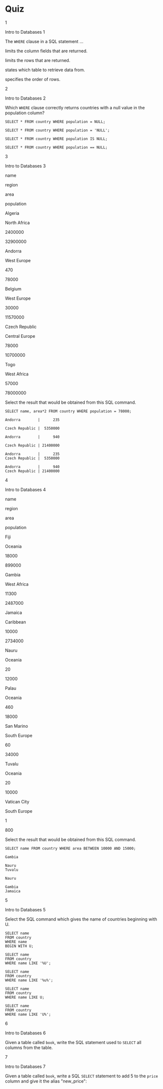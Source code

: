 # Quiz

1

Intro to Databases 1

The `WHERE` clause in a SQL statement ...

limits the column fields that are returned.

limits the rows that are returned.

states which table to retrieve data from.

specifies the order of rows.

2

Intro to Databases 2

Which `WHERE` clause correctly returns countries with a null value in the population column?

```
SELECT * FROM country WHERE population = NULL;
```
```
SELECT * FROM country WHERE population = 'NULL';
```
```
SELECT * FROM country WHERE population IS NULL;
```
```
SELECT * FROM country WHERE population == NULL;
```

3

Intro to Databases 3

name

region

area

population

Algeria

North Africa

2400000

32900000

Andorra

West Europe

470

78000

Belgium

West Europe

30000

11570000

Czech Republic

Central Europe

78000

10700000

Togo

West Africa

57000

78000000

Select the result that would be obtained from this SQL command.

```
SELECT name, area*2 FROM country WHERE population = 78000;
```

```
Andorra        |      235
```
```
Czech Republic |  5350000
```
```
Andorra        |      940
```
```
Czech Republic | 21400000
```
```
Andorra        |      235
Czech Republic |  5350000
```
```
Andorra        |      940
Czech Republic | 21400000
```

4

Intro to Databases 4

name

region

area

population

Fiji

Oceania

18000

899000

Gambia

West Africa

11300

2487000

Jamaica

Caribbean

10000

2734000

Nauru

Oceania

20

12000

Palau

Oceania

460

18000

San Marino

South Europe

60

34000

Tuvalu

Oceania

20

10000

Vatican City

South Europe

1

800

Select the result that would be obtained from this SQL command.

```
SELECT name FROM country WHERE area BETWEEN 10000 AND 15000;
```

```
Gambia
```
```
Nauru
Tuvalu
```
```
Nauru
```
```
Gambia
Jamaica
```

5

Intro to Databases 5

Select the SQL command which gives the name of countries beginning with U.

```
SELECT name
FROM country
WHERE name
BEGIN WITH U;
```
```
SELECT name
FROM country
WHERE name LIKE '%U';
```
```
SELECT name
FROM country
WHERE name LIKE '%u%';
```
```
SELECT name
FROM country
WHERE name LIKE U;
```
```
SELECT name
FROM country
WHERE name LIKE 'U%';
```

6

Intro to Databases 6

Given a table called `book`, write the SQL statement used to `SELECT` all columns from the table.

7

Intro to Databases 7

Given a table called `book`, write a SQL `SELECT` statement to add 5 to the `price` column and give it the alias "new_price":